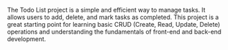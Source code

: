 The Todo List project is a simple and efficient way to manage tasks. It allows users to add, delete, and mark tasks as completed. This project is a great starting point for learning basic CRUD (Create, Read, Update, Delete) operations and understanding the fundamentals of front-end and back-end development.
